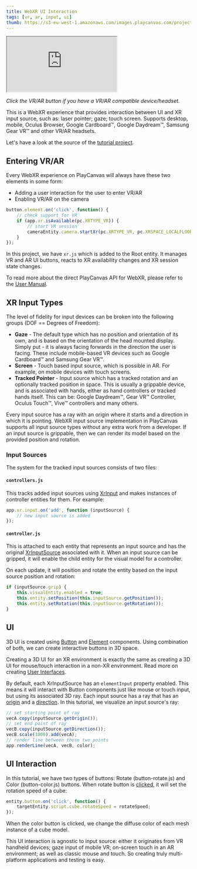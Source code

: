 ```yaml
---
title: WebXR UI Interaction
tags: [vr, ar, input, ui]
thumb: https://s3-eu-west-1.amazonaws.com/images.playcanvas.com/projects/12/460449/314C07-image-75.jpg
---
```


<div className="iframe-container">
    <iframe src="https://playcanv.as/p/TAYVQgU2/" title="WebXR UI Interaction" allow="camera; microphone; xr-spatial-tracking; fullscreen" allowfullscreen></iframe>
</div>

*Click the VR/AR button if you have a VR/AR compatible device/headset.*

This is a WebXR experience that provides interaction between UI and XR input source, such as: laser pointer; gaze; touch screen. Supports desktop, mobile, Oculus Browser, Google Cardboard™, Google Daydream™, Samsung Gear VR™ and other VR/AR headsets.

Let's have a look at the source of the [tutorial project][1].

## Entering VR/AR

Every WebXR experience on PlayCanvas will always have these two elements in some form:

* Adding a user interaction for the user to enter VR/AR
* Enabling VR/AR on the camera

```javascript
button.element.on('click', function() {
    // check support for VR
    if (app.xr.isAvailable(pc.XRTYPE_VR)) {
        // start VR session
        cameraEntity.camera.startXr(pc.XRTYPE_VR, pc.XRSPACE_LOCALFLOOR);
    }
});
```

In this project, we have `xr.js` which is added to the Root entity. It manages VR and AR UI buttons, reacts to XR availability changes and XR session state changes.

To read more about the direct PlayCanvas API for WebXR, please refer to the [User Manual][2].

## XR Input Types

The level of fidelity for input devices can be broken into the following groups (DOF == Degrees of Freedom):

* **Gaze** - The default type which has no position and orientation of its own, and is based on the orientation of the head mounted display. Simply put - it is always facing forwards in the direction the user is facing. These include mobile-based VR devices such as Google Cardboard™ and Samsung Gear VR™.
* **Screen** - Touch based input source, which is possible in AR. For example, on mobile devices with touch screens.
* **Tracked Pointer** - Input source which has a tracked rotation and an optionally tracked position in space. This is usually a grippable device, and is associated with hands, either as hand controllers or tracked hands itself. This can be: Google Daydream™, Gear VR™ Controller, Oculus Touch™, Vive™ controllers and many others.

Every input source has a ray with an origin where it starts and a direction in which it is pointing. WebXR input source implementation in PlayCanvas supports all input source types without any extra work from a developer. If an input source is grippable, then we can render its model based on the provided position and rotation.

### Input Sources

The system for the tracked input sources consists of two files:

#### `controllers.js`

This tracks added input sources using [XrInput][4] and makes instances of controller entities for them. For example:

```javascript
app.xr.input.on('add', function (inputSource) {
    // new input source is added
});
```

#### `controller.js`

This is attached to each entity that represents an input source and has the original [XrInputSource][5] associated with it. When an input source can be gripped, it will enable the child entity for the visual model for a controller.

On each update, it will position and rotate the entity based on the input source position and rotation:

```javascript
if (inputSource.grip) {
    this.visualEntity.enabled = true;
    this.entity.setPosition(this.inputSource.getPosition());
    this.entity.setRotation(this.inputSource.getRotation());
}
```

## UI

3D UI is created using [Button][6] and [Element][7] components. Using combination of both, we can create interactive buttons in 3D space.

Creating a 3D UI for an XR environment is exactly the same as creating a 3D UI for mouse/touch interaction in a non-XR environment. Read more on creating [User Interfaces][3].

By default, each XrInputSource has an `elementInput` property enabled. This means it will interact with Button components just like mouse or touch input, but using its associated 3D ray. Each input source has a ray that has an [origin][8] and a [direction][9]. In this tutorial, we visualize an input source's ray:

```javascript
// set starting point of ray
vecA.copy(inputSource.getOrigin());
// set end point of ray
vecB.copy(inputSource.getDirection());
vecB.scale(1000).add(vecA);
// render line between those two points
app.renderLine(vecA, vecB, color);
```

## UI Interaction

In this tutorial, we have two types of buttons: Rotate (button-rotate.js) and Color (button-color.js) buttons. When rotate button is [clicked][10], it will set the rotation speed of a cube:

```javascript
entity.button.on('click', function() {
    targetEntity.script.cube.rotateSpeed = rotateSpeed;
});
```

When the color button is clicked, we change the diffuse color of each mesh instance of a cube model.

This UI interaction is agnostic to input source: either it originates from VR handheld devices; gaze input of mobile VR; on-screen touch in an AR environment; as well as classic mouse and touch. So creating truly multi-platform applications and testing is easy.

[1]: https://playcanvas.com/project/460449/overview/webvr-ray-input
[2]: /user-manual/xr/using-webxr/
[3]: /user-manual/user-interface/
[4]: https://api.playcanvas.com/classes/Engine.XrInput.html
[5]: https://api.playcanvas.com/classes/Engine.XrInputSource.html
[6]: https://api.playcanvas.com/classes/Engine.ButtonComponent.html
[7]: https://api.playcanvas.com/classes/Engine.ElementComponent.html
[8]: https://api.playcanvas.com/classes/Engine.XrInputSource.html#getOrigin
[9]: https://api.playcanvas.com/classes/Engine.XrInputSource.html#getDirection
[10]: https://api.playcanvas.com/classes/Engine.ButtonComponent.html#event:click
